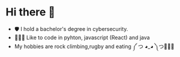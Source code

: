# Hi there 👋
- 🛡️ I hold a bachelor's degree in cybersecurity. 
- 👨🏻‍💻 Like to code in pyhton, javascript (React) and java
- My hobbies are rock climbing,rugby and eating ༼ つ ◕_◕ ༽つ🍰🍔🍕


<!--
**KhaledQasim/KhaledQasim** is a ✨ _special_ ✨ repository because its `README.md` (this file) appears on your GitHub profile.

Here are some ideas to get you started:

- 🔭 I’m currently working on ...
- 🌱 I’m currently learning ...
- 👯 I’m looking to collaborate on ...
- 🤔 I’m looking for help with ...
- 💬 Ask me about ...
- 📫 How to reach me: ...
- 😄 Pronouns: ...
- ⚡ Fun fact: ...
-->
